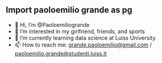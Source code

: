 ## Import **paoloemilio grande** as **pg**

- 👋 Hi, I’m @Paoloemiliogrande
- 👀 I’m interested in my girlfriend, friends, and sports 
- 🌱 I’m currently learning data science at Luiss University
- 📫 How to reach me: grande.paoloemilio@gmail.com / paoloemilio.grande@studenti.luiss.it
